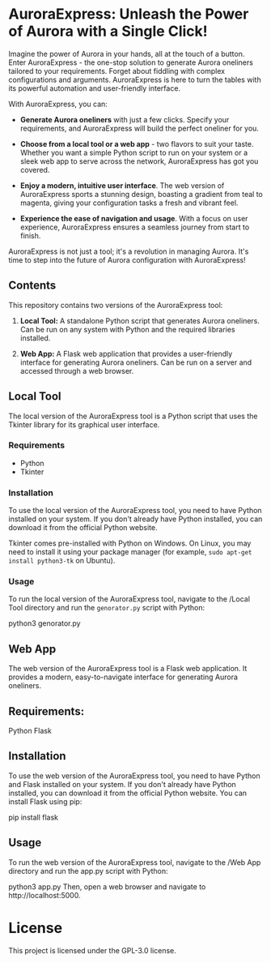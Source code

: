 # AuroraExpress: Unleash the Power of Aurora with a Single Click!

Imagine the power of Aurora in your hands, all at the touch of a button. Enter AuroraExpress - the one-stop solution to generate Aurora oneliners tailored to your requirements. Forget about fiddling with complex configurations and arguments. AuroraExpress is here to turn the tables with its powerful automation and user-friendly interface. 

With AuroraExpress, you can:

- **Generate Aurora oneliners** with just a few clicks. Specify your requirements, and AuroraExpress will build the perfect oneliner for you.

- **Choose from a local tool or a web app** - two flavors to suit your taste. Whether you want a simple Python script to run on your system or a sleek web app to serve across the network, AuroraExpress has got you covered.

- **Enjoy a modern, intuitive user interface**. The web version of AuroraExpress sports a stunning design, boasting a gradient from teal to magenta, giving your configuration tasks a fresh and vibrant feel.

- **Experience the ease of navigation and usage**. With a focus on user experience, AuroraExpress ensures a seamless journey from start to finish. 

AuroraExpress is not just a tool; it's a revolution in managing Aurora. It's time to step into the future of Aurora configuration with AuroraExpress!


## Contents

This repository contains two versions of the AuroraExpress tool:

1. **Local Tool:** A standalone Python script that generates Aurora oneliners. Can be run on any system with Python and the required libraries installed.

2. **Web App:** A Flask web application that provides a user-friendly interface for generating Aurora oneliners. Can be run on a server and accessed through a web browser.

## Local Tool

The local version of the AuroraExpress tool is a Python script that uses the Tkinter library for its graphical user interface.

### Requirements

- Python
- Tkinter

### Installation

To use the local version of the AuroraExpress tool, you need to have Python installed on your system. If you don't already have Python installed, you can download it from the official Python website.

Tkinter comes pre-installed with Python on Windows. On Linux, you may need to install it using your package manager (for example, `sudo apt-get install python3-tk` on Ubuntu).

### Usage

To run the local version of the AuroraExpress tool, navigate to the /Local Tool directory and run the `genorator.py` script with Python:


python3 genorator.py


## Web App
The web version of the AuroraExpress tool is a Flask web application. It provides a modern, easy-to-navigate interface for generating Aurora oneliners.

## Requirements:
Python
Flask

## Installation
To use the web version of the AuroraExpress tool, you need to have Python and Flask installed on your system. If you don't already have Python installed, you can download it from the official Python website. You can install Flask using pip:

pip install flask

## Usage
To run the web version of the AuroraExpress tool, navigate to the /Web App directory and run the app.py script with Python:

python3 app.py
Then, open a web browser and navigate to http://localhost:5000.

# License
This project is licensed under the GPL-3.0 license.

